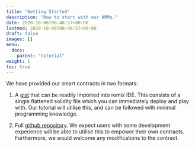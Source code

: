 ```yaml
---
title: "Getting Started"
description: "How to start with our AMMs."
date: 2020-10-06T08:48:57+00:00
lastmod: 2020-10-06T08:48:57+00:00
draft: false
images: []
menu:
  docs:
    parent: "tutorial"
weight: 1
toc: true
---
```


We have provided our smart contracts in two formats: 

1.  A [gist](https://gist.github.com/abdullathedruid/f58f51e3253dde53c068e71864348274) that can be readily imported into remix IDE. This consists of a single flattened solidity file which you can immediately deploy and play with. Our tutorial will utilise this, and can be followed with minimal programming knowledge.

2.  Full [github repository](https://github.com/abdullathedruid/lslmsr). We expect users with some development experience will be able to utilise this to empower their own contracts. Furthermore, we would welcome any modifications to the contract.


